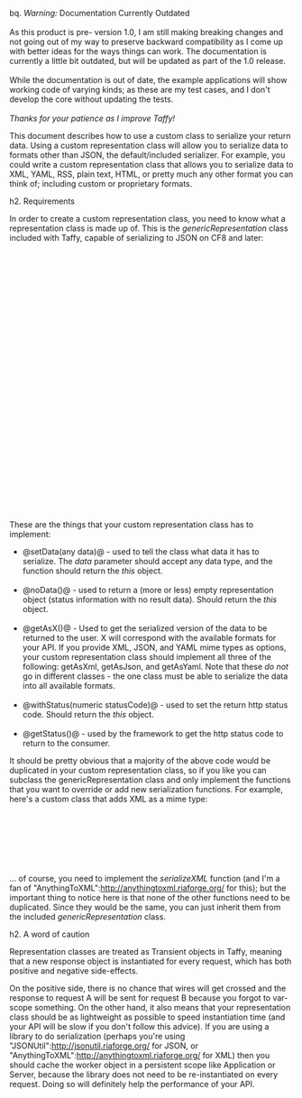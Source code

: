 bq. *Warning:* Documentation Currently Outdated<br/><br/>As this product is pre- version 1.0, I am still making breaking changes and not going out of my way to preserve backward compatibility as I come up with better ideas for the ways things can work. The documentation is currently a little bit outdated, but will be updated as part of the 1.0 release.<br/><br/>While the documentation is out of date, the example applications will show working code of varying kinds; as these are my test cases, and I don't develop the core without updating the tests.<br/><br/>_Thanks for your patience as I improve Taffy!_

This document describes how to use a custom class to serialize your return data. Using a custom representation class will allow you to serialize data to formats other than JSON, the default/included serializer. For example, you could write a custom representation class that allows you to serialize data to XML, YAML, RSS, plain text, HTML, or pretty much any other format you can think of; including custom or proprietary formats.

h2. Requirements

In order to create a custom representation class, you need to know what a representation class is made up of. This is the *genericRepresentation* class included with Taffy, capable of serializing to JSON on CF8 and later:

<pre class="prettyprint"><cfcomponent output="false">

	<cfset variables.data = "" />
	<cfset variables.statusCode = 200 />

	<cffunction name="setData" access="public" output="false" returnType="taffy.core.genericRepresentation">
		<cfargument name="data" required="true"/>
		<cfset variables.data = arguments.data />
		<cfreturn this />
	</cffunction>

	<cffunction name="noData" access="public" output="false" returntype="taffy.core.genericRepresentation">
		<cfreturn this />
	</cffunction>

	<cffunction name="getAsJson" access="public" output="false" returntype="String">
		<cfreturn serializeJSON(variables.data) />
	</cffunction>

	<cffunction name="withStatus" access="public" output="false" returntype="taffy.core.genericRepresentation">
		<cfargument name="statusCode" type="numeric" required="true" />
		<cfset variables.statusCode = arguments.statusCode />
		<cfreturn this />
	</cffunction>

	<cffunction name="getStatus" access="public" output="false" returnType="numeric">
		<cfreturn variables.statusCode />
	</cffunction>

</cfcomponent></pre>

These are the things that your custom representation class has to implement:

* @setData(any data)@ - used to tell the class what data it has to serialize. The *data* parameter should accept any data type, and the function should return the *this* object.<br/><br/>
* @noData()@ - used to return a (more or less) empty representation object (status information with no result data). Should return the *this* object.<br/><br/>
* @getAsX()@ - Used to get the serialized version of the data to be returned to the user. X will correspond with the available formats for your API. If you provide XML, JSON, and YAML mime types as options, your custom representation class should implement all three of the following: getAsXml, getAsJson, and getAsYaml. Note that these _do not_ go in different classes - the one class must be able to serialize the data into all available formats.<br/><br/>
* @withStatus(numeric statusCode)@ - used to set the return http status code. Should return the *this* object.<br/><br/>
* @getStatus()@ - used by the framework to get the http status code to return to the consumer.

It should be pretty obvious that a majority of the above code would be duplicated in your custom representation class, so if you like you can subclass the genericRepresentation class and only implement the functions that you want to override or add new serialization functions. For example, here's a custom class that adds XML as a mime type:

<pre class="prettyprint"><cfcomponent output="false" extends="taffy.core.genericRepresentation">

	<cffunction name="getAsXml" access="public" output="false" returntype="String">
		<cfreturn serializeXML(variables.data) />
	</cffunction>

</cfcomponent></pre>

... of course, you need to implement the *serializeXML* function (and I'm a fan of "AnythingToXML":http://anythingtoxml.riaforge.org/ for this); but the important thing to notice here is that none of the other functions need to be duplicated. Since they would be the same, you can just inherit them from the included *genericRepresentation* class.

h2. A word of caution

Representation classes are treated as Transient objects in Taffy, meaning that a new response object is instantiated for every request, which has both positive and negative side-effects.

On the positive side, there is no chance that wires will get crossed and the response to request A will be sent for request B because you forgot to var-scope something. On the other hand, it also means that your representation class should be as lightweight as possible to speed instantiation time (and your API will be slow if you don't follow this advice). If you are using a library to do serialization (perhaps you're using "JSONUtil":http://jsonutil.riaforge.org/ for JSON, or "AnythingToXML":http://anythingtoxml.riaforge.org/ for XML) then you should cache the worker object in a persistent scope like Application or Server, because the library does not need to be re-instantiated on every request. Doing so will definitely help the performance of your API.

<script type="text/javascript" src="http://fusiongrokker.com/assets/plugins/Prettify/assets/prettify.js"></script> 
<script type="text/javascript">function addLoadEvent(func) {var oldonload = window.onload; if (typeof window.onload != 'function') { window.onload = func; } else { window.onload = function() { if (oldonload) { oldonload(); } func(); } } } addLoadEvent(function() { prettyPrint(); });</script>
<link rel='stylesheet' href='http://fusiongrokker.com/assets/plugins/Prettify/assets/prettify.css' type='text/css' media='screen' /> 